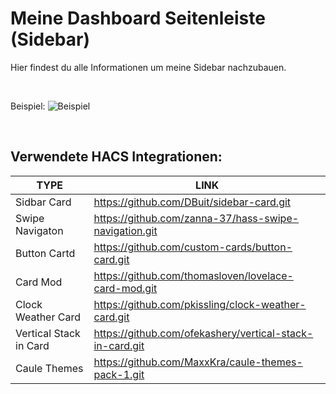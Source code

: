 # Meine Dashboard Seitenleiste (Sidebar)
Hier findest du alle Informationen um meine Sidebar nachzubauen.

<br>

Beispiel:
![Beispiel](https://raw.githubusercontent.com/MaxxKra/README_images/master/Sidebar/Sidebar.gif)

<br>

## Verwendete HACS Integrationen:

| **TYPE** | **LINK** |
| --- | --- |
| Sidbar Card | https://github.com/DBuit/sidebar-card.git |
| Swipe Navigaton | https://github.com/zanna-37/hass-swipe-navigation.git |
| Button Cartd | https://github.com/custom-cards/button-card.git |
| Card Mod | https://github.com/thomasloven/lovelace-card-mod.git |
| Clock Weather Card | https://github.com/pkissling/clock-weather-card.git |
| Vertical Stack in Card | https://github.com/ofekashery/vertical-stack-in-card.git |
| Caule Themes | https://github.com/MaxxKra/caule-themes-pack-1.git |
